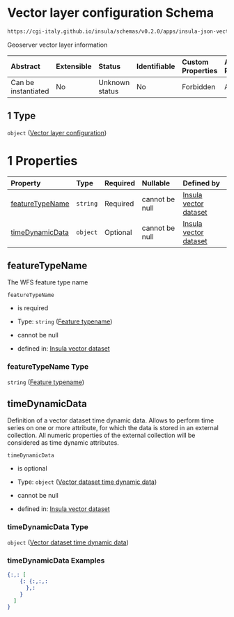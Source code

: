 # Vector layer configuration Schema

```txt
https://cgi-italy.github.io/insula/schemas/v0.2.0/apps/insula-json-vector-dataset.schema.json#/allOf/1
```

Geoserver vector layer information

| Abstract            | Extensible | Status         | Identifiable | Custom Properties | Additional Properties | Access Restrictions | Defined In                                                                                                             |
| :------------------ | :--------- | :------------- | :----------- | :---------------- | :-------------------- | :------------------ | :--------------------------------------------------------------------------------------------------------------------- |
| Can be instantiated | No         | Unknown status | No           | Forbidden         | Allowed               | none                | [insula-json-vector-dataset.schema.json\*](schemas/apps/insula-json-vector-dataset.schema.json) |

## 1 Type

`object` ([Vector layer configuration](insula-json-vector-dataset-allof-vector-layer-configuration.md))

# 1 Properties

| Property                            | Type     | Required | Nullable       | Defined by                                                                                                                                                                                                                                              |
| :---------------------------------- | :------- | :------- | :------------- | :------------------------------------------------------------------------------------------------------------------------------------------------------------------------------------------------------------------------------------------------------ |
| [featureTypeName](#featuretypename) | `string` | Required | cannot be null | [Insula vector dataset](insula-json-vector-dataset-allof-vector-layer-configuration-properties-feature-typename.md) |
| [timeDynamicData](#timedynamicdata) | `object` | Optional | cannot be null | [Insula vector dataset](insula-vector-dataset-time-dynamic-data.md)                                    |

## featureTypeName

The WFS feature type name

`featureTypeName`

* is required

* Type: `string` ([Feature typename](insula-json-vector-dataset-allof-vector-layer-configuration-properties-feature-typename.md))

* cannot be null

* defined in: [Insula vector dataset](insula-json-vector-dataset-allof-vector-layer-configuration-properties-feature-typename.md)

### featureTypeName Type

`string` ([Feature typename](insula-json-vector-dataset-allof-vector-layer-configuration-properties-feature-typename.md))

## timeDynamicData

Definition of a vector dataset time dynamic data. Allows to perform time series on one or more attribute, for which the data is stored in an external collection. All numeric properties of the external collection will be considered as time dynamic attributes.

`timeDynamicData`

* is optional

* Type: `object` ([Vector dataset time dynamic data](insula-vector-dataset-time-dynamic-data.md))

* cannot be null

* defined in: [Insula vector dataset](insula-vector-dataset-time-dynamic-data.md)

### timeDynamicData Type

`object` ([Vector dataset time dynamic data](insula-vector-dataset-time-dynamic-data.md))

### timeDynamicData Examples

```json
{:,: [
    {: {:,:,:
      },:
    }
  ]
}
```
